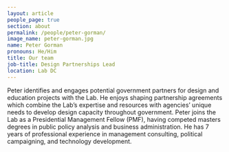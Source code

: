 ```yaml
---
layout: article
people_page: true
section: about
permalink: /people/peter-gorman/
image_name: peter-gorman.jpg
name: Peter Gorman
pronouns: He/Him
title: Our team
job-title: Design Partnerships Lead
location: Lab DC
---
```


Peter identifies and engages potential government partners for design and education projects with the Lab. He enjoys shaping partnership agreements which combine the Lab’s expertise and resources with agencies’ unique needs to develop design capacity throughout government. Peter joins the Lab as a Presidential Management Fellow (PMF), having competed masters degrees in public policy analysis and business administration. He has 7 years of professional experience in management consulting, political campaigning, and technology development.
